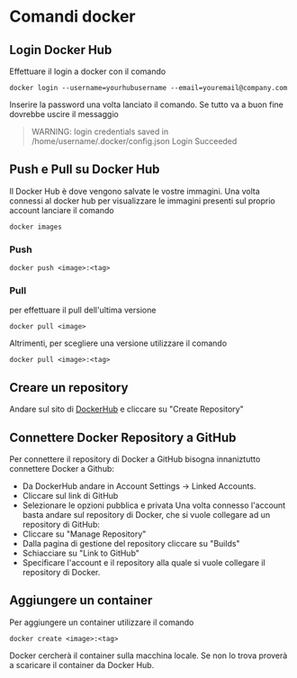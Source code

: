 # Comandi docker


## Login Docker Hub
Effettuare il login a docker con il comando 
``` 
docker login --username=yourhubusername --email=youremail@company.com
``` 
Inserire la password una volta lanciato il comando. Se tutto va a buon fine dovrebbe uscire il messaggio 
>WARNING: login credentials saved in /home/username/.docker/config.json
>Login Succeeded

## Push e Pull su Docker Hub
Il Docker Hub è dove vengono salvate le vostre immagini. Una volta connessi al docker hub per visualizzare le immagini presenti sul proprio account lanciare il comando
``` 
docker images
```
### Push 
```
docker push <image>:<tag>
```
### Pull
per effettuare il pull dell'ultima versione
```
docker pull <image>
```
Altrimenti, per scegliere una versione utilizzare il comando
```
docker pull <image>:<tag>
```

## Creare un repository
Andare sul sito di [DockerHub](https://hub.docker.com/) e cliccare su "Create Repository" 

## Connettere Docker Repository a GitHub
Per connettere il repository di Docker a GitHub bisogna innaniztutto connettere Docker a Github:
* Da DockerHub andare in Account Settings -> Linked Accounts. 
* Cliccare sul link di GitHub
* Selezionare le opzioni pubblica e privata 
Una volta connesso l'account basta andare sul repository di Docker, che si vuole collegare ad un repository di GitHub:
* Cliccare su "Manage Repository"
* Dalla pagina di gestione del repository cliccare su "Builds"
* Schiacciare su "Link to GitHub"
* Specificare l'account e il repository alla quale si vuole collegare il repository di Docker.

## Aggiungere un container
Per aggiungere un container utilizzare il comando
```
docker create <image>:<tag>
```
Docker cercherà il container sulla macchina locale. Se non lo trova proverà a scaricare il container da Docker Hub.
